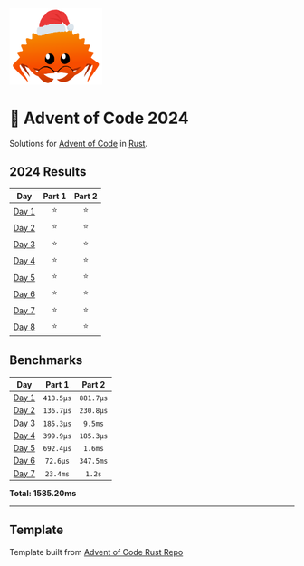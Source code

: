<img src="./.assets/christmas_ferris.png" width="164">

# 🎄 Advent of Code 2024

Solutions for [Advent of Code](https://adventofcode.com/) in [Rust](https://www.rust-lang.org/).

<!--- advent_readme_stars table --->
## 2024 Results

| Day | Part 1 | Part 2 |
| :---: | :---: | :---: |
| [Day 1](https://adventofcode.com/2024/day/1) | ⭐ | ⭐ |
| [Day 2](https://adventofcode.com/2024/day/2) | ⭐ | ⭐ |
| [Day 3](https://adventofcode.com/2024/day/3) | ⭐ | ⭐ |
| [Day 4](https://adventofcode.com/2024/day/4) | ⭐ | ⭐ |
| [Day 5](https://adventofcode.com/2024/day/5) | ⭐ | ⭐ |
| [Day 6](https://adventofcode.com/2024/day/6) | ⭐ | ⭐ |
| [Day 7](https://adventofcode.com/2024/day/7) | ⭐ | ⭐ |
| [Day 8](https://adventofcode.com/2024/day/8) | ⭐ | ⭐ |
<!--- advent_readme_stars table --->

<!--- benchmarking table --->
## Benchmarks

| Day | Part 1 | Part 2 |
| :---: | :---: | :---:  |
| [Day 1](./src/bin/01.rs) | `418.5µs` | `881.7µs` |
| [Day 2](./src/bin/02.rs) | `136.7µs` | `230.8µs` |
| [Day 3](./src/bin/03.rs) | `185.3µs` | `9.5ms` |
| [Day 4](./src/bin/04.rs) | `399.9µs` | `185.3µs` |
| [Day 5](./src/bin/05.rs) | `692.4µs` | `1.6ms` |
| [Day 6](./src/bin/06.rs) | `72.6µs` | `347.5ms` |
| [Day 7](./src/bin/07.rs) | `23.4ms` | `1.2s` |

**Total: 1585.20ms**
<!--- benchmarking table --->

---

## Template

Template built from [Advent of Code Rust Repo](https://github.com/fspoettel/advent-of-code-rust)

